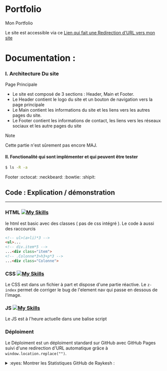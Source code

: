 # Portfolio
Mon Portfolio

Le site est accessible via ce [Lien qui fait une Redirection d'URL vers mon site](https://raykesh-soneka.github.io/Portfolio/Le_Site_De_Raykesh)

Documentation : 
==========

### I. Architecture Du site

Page Principale 
- Le site est composé de 3 sections : Header, Main et Footer.
- Le Header contient le logo du site et un bouton de navigation vers la page principale
- Le Main contient les informations du site et les liens vers les autres pages du site.
- Le Footer contient les informations de contact, les liens vers les réseaux sociaux et les autre pages du site


> [!NOTE]
> Cette partie n'est sûrement pas encore MAJ.

#### II. Fonctionalité qui sont implémenter et qui peuvent être tester


```sh
$ ls -R -a
```
Footer :octocat: :neckbeard: :bowtie: :shipit:

## Code : Explication / démonstration 
-----------------------------

### HTML [![My Skills](https://skillicons.dev/icons?i=html)](https://skillicons.dev)

le html est basic avec des classes ( pas de css intégré ).
Le code à aussi des raccourcis
```html
<!-- ul>(a>li)*3 -->
<ul>...
<!-- div.item*5 -->
...<div class="item">
<!-- .Colonne*3>h3+p*3 -->
...<div class="Colonne">
```

### CSS [![My Skills](https://skillicons.dev/icons?i=css)](https://skillicons.dev)

Le CSS est dans un fichier à part et dispose d'une partie réactive. Le `z-index` permet de corriger le bug de l'element nav qui passe en dessous de l'image.


### JS [![My Skills](https://skillicons.dev/icons?i=js)](https://skillicons.dev)

Le JS est à l'heure actuelle dans une balise script

### Déploiment

Le Déploiment est un déploiment standard sur GitHub avec GitHub Pages suivi d'une redirection d'URL automatique grâce à `window.location.replace("")`.

<details>
<summary>:eyes: Montrer les Statistiques GitHub de Raykesh : </summary>

![Raykesh GitHub stats](https://github-readme-stats.vercel.app/api?username=Raykesh-Soneka\&show_icons=true\&bg_color=00000000\&locale=fr)
![Raykesh GitHub stats](https://github-readme-stats.vercel.app/api?username=Raykesh\&show_icons=true\&bg_color=00000000\&locale=fr)

</details>
